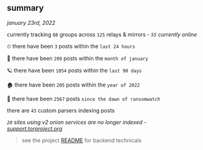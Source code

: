 
## summary
_january 23rd, 2022_

currently tracking `88` groups across `125` relays & mirrors - _`55` currently online_

⏲ there have been `3` posts within the `last 24 hours`

🦈 there have been `209` posts within the `month of january`

🪐 there have been `1054` posts within the `last 90 days`

🏚 there have been `205` posts within the `year of 2022`

🦕 there have been `2567` posts `since the dawn of ransomwatch`

there are `43` custom parsers indexing posts

_`20` sites using v2 onion services are no longer indexed - [support.torproject.org](https://support.torproject.org/onionservices/v2-deprecation/)_

> see the project [README](https://github.com/thetanz/ransomwatch#ransomwatch--) for backend technicals

